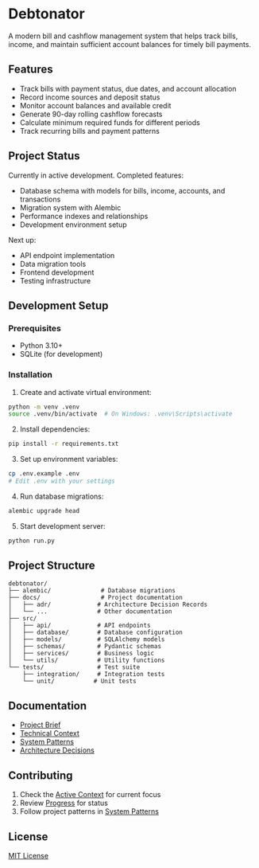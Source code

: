# Debtonator

A modern bill and cashflow management system that helps track bills, income, and maintain sufficient account balances for timely bill payments.

## Features

- Track bills with payment status, due dates, and account allocation
- Record income sources and deposit status
- Monitor account balances and available credit
- Generate 90-day rolling cashflow forecasts
- Calculate minimum required funds for different periods
- Track recurring bills and payment patterns

## Project Status

Currently in active development. Completed features:
- Database schema with models for bills, income, accounts, and transactions
- Migration system with Alembic
- Performance indexes and relationships
- Development environment setup

Next up:
- API endpoint implementation
- Data migration tools
- Frontend development
- Testing infrastructure

## Development Setup

### Prerequisites
- Python 3.10+
- SQLite (for development)

### Installation

1. Create and activate virtual environment:
```bash
python -m venv .venv
source .venv/bin/activate  # On Windows: .venv\Scripts\activate
```

2. Install dependencies:
```bash
pip install -r requirements.txt
```

3. Set up environment variables:
```bash
cp .env.example .env
# Edit .env with your settings
```

4. Run database migrations:
```bash
alembic upgrade head
```

5. Start development server:
```bash
python run.py
```

## Project Structure

```
debtonator/
├── alembic/              # Database migrations
├── docs/                 # Project documentation
│   ├── adr/             # Architecture Decision Records
│   └── ...              # Other documentation
├── src/
│   ├── api/             # API endpoints
│   ├── database/        # Database configuration
│   ├── models/          # SQLAlchemy models
│   ├── schemas/         # Pydantic schemas
│   ├── services/        # Business logic
│   └── utils/           # Utility functions
└── tests/               # Test suite
    ├── integration/     # Integration tests
    └── unit/           # Unit tests
```

## Documentation

- [Project Brief](docs/project_brief.md)
- [Technical Context](docs/tech_context.md)
- [System Patterns](docs/system_patterns.md)
- [Architecture Decisions](docs/adr/)

## Contributing

1. Check the [Active Context](docs/active_context.md) for current focus
2. Review [Progress](docs/progress.md) for status
3. Follow project patterns in [System Patterns](docs/system_patterns.md)

## License

[MIT License](LICENSE)
